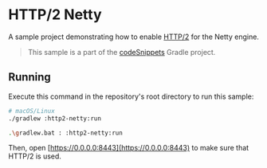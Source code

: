 # HTTP/2 Netty

A sample project demonstrating how to enable [HTTP/2](https://ktor.io/docs/advanced-http2.html) for the Netty engine.
> This sample is a part of the [codeSnippets](../../README.md) Gradle project.

## Running

Execute this command in the repository's root directory to run this sample:

```bash
# macOS/Linux
./gradlew :http2-netty:run

.\gradlew.bat : :http2-netty:run
```

Then, open [https://0.0.0.0:8443](https://0.0.0.0:8443) to make sure that HTTP/2 is used.
